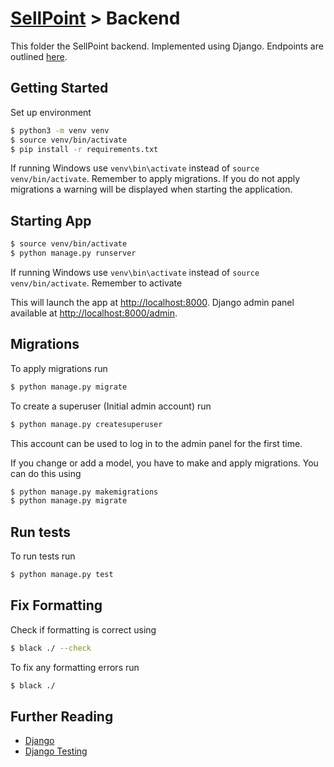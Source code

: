 # [SellPoint](../README.md) > Backend

This folder the SellPoint backend. Implemented using Django. Endpoints are outlined [here](./ENDPOINTS.md).

## Getting Started

Set up environment
```bash
$ python3 -m venv venv
$ source venv/bin/activate
$ pip install -r requirements.txt
```

If running Windows use `venv\bin\activate` instead of `source venv/bin/activate`. Remember to apply migrations. If you do not apply migrations a warning will be displayed when starting the application.

## Starting App

```bash
$ source venv/bin/activate
$ python manage.py runserver
```

If running Windows use `venv\bin\activate` instead of `source venv/bin/activate`. Remember to activate 

This will launch the app at [http://localhost:8000](http://localhost:8000). Django admin panel available at [http://localhost:8000/admin](http://localhost:8000/admin).

## Migrations

To apply migrations run
```bash
$ python manage.py migrate
```

To create a superuser (Initial admin account) run
```bash
$ python manage.py createsuperuser
```
This account can be used to log in to the admin panel for the first time.

If you change or add a model, you have to make and apply migrations. You can do this using
```bash
$ python manage.py makemigrations
$ python manage.py migrate
```

## Run tests

To run tests run
```bash
$ python manage.py test
```

## Fix Formatting

Check if formatting is correct using
```bash
$ black ./ --check
```

To fix any formatting errors run
```bash
$ black ./
```

## Further Reading

 - [Django](https://www.djangoproject.com/start/)
 - [Django Testing](https://docs.djangoproject.com/en/3.1/topics/testing/overview/)